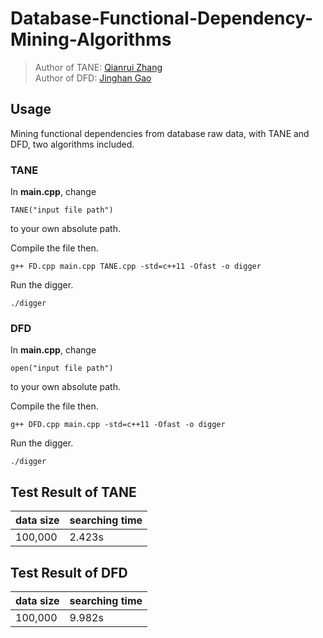 # Database-Functional-Dependency-Mining-Algorithms
> Author of TANE: [Qianrui Zhang](https://github.com/owen6314)  
> Author of DFD: [Jinghan Gao](https://github.com/getterk96)

## Usage
Mining functional dependencies from database raw data, with TANE and DFD, two algorithms included.

### TANE
In **main.cpp**, change

	TANE("input file path")

to your own absolute path.

Compile the file then.

	g++ FD.cpp main.cpp TANE.cpp -std=c++11 -Ofast -o digger

Run the digger.

	./digger

### DFD 
In **main.cpp**, change

	open("input file path")

to your own absolute path.

Compile the file then.

	g++ DFD.cpp main.cpp -std=c++11 -Ofast -o digger

Run the digger.

	./digger


## Test Result of TANE
|data size|searching time|  
|-|-|  
|100,000|2.423s|
## Test Result of DFD 
|data size|searching time|  
|-|-|  
|100,000|9.982s|
